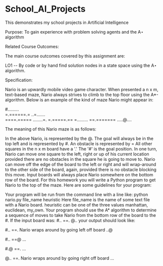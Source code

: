 # School_AI_Projects
This demonstrates my school projects in Artificial Intelligence  

Purpose: To gain experience with problem solving agents and the A⋆ algorithm

Related Course Outcomes:

The main course outcomes covered by this assignment are:

LO1 -- By code or by hand find solution nodes in a state space using the A⋆ algorithm.

Specification:

Nario is an upwardly mobile video game character. When presented a n x m, text-based maze, Nario always strives to climb to the top floor using the A*-algorithm. Below is an example of the kind of maze Nario might appear in:

#.........          
=.======.=
..=.......      
====.=====
........=.
=.=====.==
=.........
==.=======
.....@....

The meaning of this Nario maze is as follows:

In the above Nario, is represented by the @.
The goal will always be in the top left and is represented by #.
An obstacle is represented by =
All other squares in the n x m board have a '.'
The '#' is the goal position.
In one turn, Nario can move one square to the left, right or up of his current location provided there are no obstacles in the square he is going to move to.
Nario can move off the edge of the board to the left or right and will wrap-around to the other side of the board, again, provided there is no obstacle blocking this move.
Input boards will always place Nario somewhere on the bottom row of the board.
For this homework you will write a Python program to get Nario to the top of the maze. Here are some guidelines for your program:

Your program will be run from the command line with a line like:
python nario.py file_name heuristic
Here file_name is the name of some text file with a Nario board. heuristic can be one of the three values manhattan, euclidean, my_own.
Your program should use the A* algorithm to determine a sequence of moves to take Nario from the bottom row of the board to the #. If the input board was:
#..
==.
@.. 
your output should look like:


#..
==.  Nario wraps around by going left off board
..@

#..
==@
...

#.@
==.
...

@..
==. Nario wraps around by going right off board
...
